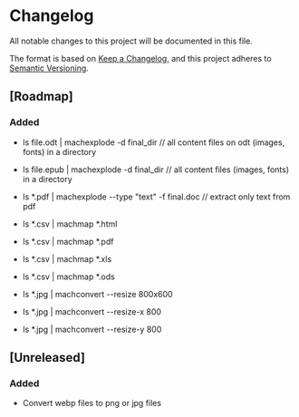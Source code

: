 # Changelog
All notable changes to this project will be documented in this file.

The format is based on [Keep a Changelog](https://keepachangelog.com/en/1.0.0/),
and this project adheres to [Semantic Versioning](https://semver.org/spec/v2.0.0.html).

## [Roadmap]

### Added

- ls file.odt | machexplode -d final_dir // all content files on odt (images, fonts) in a directory
- ls file.epub | machexplode -d final_dir // all content files (images, fonts) in a directory
- ls *.pdf | machexplode --type "text" -f final.doc // extract only text from pdf

- ls *.csv | machmap *.html
- ls *.csv | machmap *.pdf
- ls *.csv | machmap *.xls
- ls *.csv | machmap *.ods

- ls *.jpg | machconvert --resize 800x600
- ls *.jpg | machconvert --resize-x 800
- ls *.jpg | machconvert --resize-y 800

## [Unreleased]

### Added

- Convert webp files to png or jpg files
